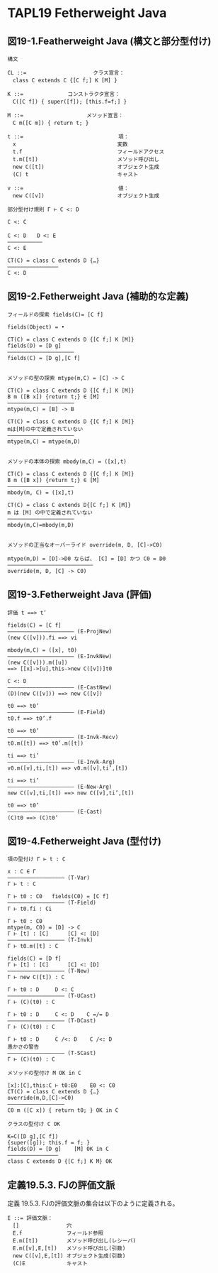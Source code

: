 # TAPL19 Fetherweight Java
## 図19-1.Featherweight Java (構文と部分型付け)

    構文

    CL ::=                     クラス宣言：
    　class C extends C {[C f;] K [M] }

    K ::=              コンストラクタ宣言：
    　C([C f]) { super([f]); [this.f=f;] }

    M ::=                    メソッド宣言：
    　C m([C m]) { return t; }

    t ::=                              項：
    　x                                変数
    　t.f                              フィールドアクセス
    　t.m([t])                         メソッド呼び出し
    　new C([t])                       オブジェクト生成
    　(C) t                            キャスト

    v ::=                              値：
    　new C([v])                       オブジェクト生成

    部分型付け規則 Γ ⊢ C <: D

    C <: C

    C <: D　　D <: E
    ———————————
    C <: E

    CT(C) = class C extends D {…}
    ————————————————
    C <: D

## 図19-2.Fetherweight Java (補助的な定義)

    フィールドの探索 fields(C)= [C f]

    fields(Object) = •

    CT(C) = class C extends D {[C f;] K [M]}
    fields(D) = [D g]
    —————————————————————
    fields(C) = [D g],[C f]


    メソッドの型の探索 mtype(m,C) = [C] -> C

    CT(C) = class C extends D {[C f;] K [M]}
    B m ([B x]) {return t;} ∈ [M]
    —————————————————————
    mtype(m,C) = [B] -> B

    CT(C) = class C extends D {[C f;] K [M]}
    mは[M]の中で定義されていない
    —————————————————————
    mtype(m,C) = mtype(m,D)


    メソッドの本体の探索 mbody(m,C) = ([x],t)

    CT(C) = class C extends D {[C f;] K [M]}
    B m ([B x]) {return t;} ∈ [M]
    —————————————————————
    mbody(m, C) = ([x],t)

    CT(C) = class C extends D{[C f;] K [M]}
    m は [M] の中で定義されていない
    —————————————————————
    mbody(m,C)=mbody(m,D)


    メソッドの正当なオーバーライド override(m, D, [C]->C0)

    mtype(m,D) = [D]->D0 ならば、 [C] = [D] かつ C0 = D0
    ———————————————————————————
    override(m, D, [C] -> C0)

## 図19-3.Fetherweight Java (評価)

    評価 t ==> t’

    fields(C) = [C f]
    ————————————————————— (E-ProjNew)
    (new C([v])).fi ==> vi

    mbody(m,C) = ([x], t0)
    ————————————————————— (E-InvkNew)
    (new C([v])).m([u])
    ==> [[x]->[u],this->new C([v])]t0

    C <: D
    ————————————————————— (E-CastNew)
    (D)(new C([v])) ==> new C([v])

    t0 ==> t0’
    ————————————————————— (E-Field)
    t0.f ==> t0’.f

    t0 ==> t0’
    ————————————————————— (E-Invk-Recv)
    t0.m([t]) ==> t0’.m([t])

    ti ==> ti’
    ————————————————————— (E-Invk-Arg)
    v0.m([v],ti,[t]) ==> v0.m([v],ti’,[t])

    ti ==> ti’
    ————————————————————— (E-New-Arg)
    new C([v],ti,[t]) ==> new C([v],ti’,[t])

    t0 ==> t0’
    ————————————————————— (E-Cast)
    (C)t0 ==> (C)t0’

## 図19-4.Fetherweight Java (型付け)

    項の型付け Γ ⊢ t : C

    x : C ∈ Γ
    —————————————————— (T-Var)
    Γ ⊢ t : C

    Γ ⊢ t0 : C0   fields(C0) = [C f]
    —————————————————— (T-Field)
    Γ ⊢ t0.fi : Ci

    Γ ⊢ t0 : C0
    mtype(m, C0) = [D] -> C
    Γ ⊢ [t] : [C]      [C] <: [D]
    —————————————————— (T-Invk)
    Γ ⊢ t0.m([t] : C

    fields(C) = [D f]
    Γ ⊢ [t] : [C]      [C] <: [D]
    —————————————————— (T-New)
    Γ ⊢ new C([t]) : C

    Γ ⊢ t0 : D     D <: C
    —————————————————— (T-UCast)
    Γ ⊢ (C)(t0) : C

    Γ ⊢ t0 : D     C <: D    C =/= D
    —————————————————— (T-DCast)
    Γ ⊢ (C)(t0) : C

    Γ ⊢ t0 : D     C /<: D    C /<: D
    愚かさの警告
    —————————————————— (T-SCast)
    Γ ⊢ (C)(t0) : C

    メソッドの型付け M OK in C

    [x]:[C],this:C ⊢ t0:E0    E0 <: C0
    CT(C) = class C extends D {…}
    override(m,D,[C]->C0)
    ——————————————————
    C0 m ([C x]) { return t0; } OK in C

    クラスの型付け C OK

    K=C([D g],[C f])
    {super([g]); this.f = f; }
    fields(D) = [D g]    [M] OK in C
    ————————————————
    class C extends D {[C f;] K M} OK

## 定義19.5.3. FJの評価文脈

  定義 19.5.3. FJの評価文脈の集合は以下のように定義される。

    E ::= 評価文脈：
    　[]               穴
    　E.f              フィールド参照
    　E.m([t])         メソッド呼び出し(レシーバ)
    　E.m([v],E,[t])   メソッド呼び出し(引数)
    　new C([v],E,[t]) オブジェクト生成(引数)
    　(C)E             キャスト
